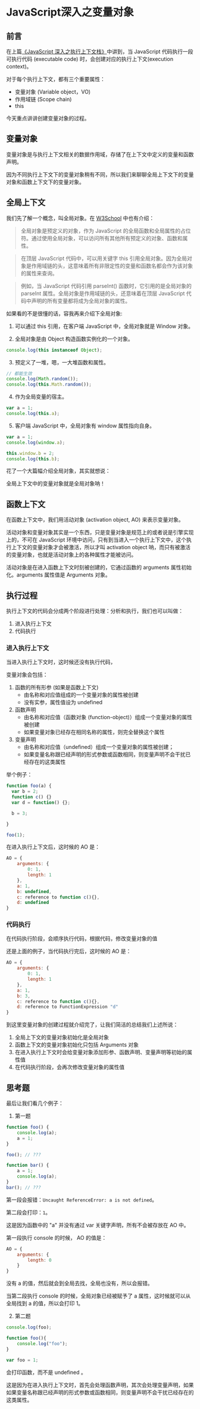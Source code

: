 # JavaScript深入之变量对象

## 前言


在上篇[《JavaScript 深入之执行上下文栈》](https://github.com/mqyqingfeng/Blog/issues/4)中讲到，当 JavaScript 代码执行一段可执行代码 (executable code) 时，会创建对应的执行上下文(execution context)。


对于每个执行上下文，都有三个重要属性：


- 变量对象 (Variable object，VO)
- 作用域链 (Scope chain)
- this



今天重点讲讲创建变量对象的过程。


## 变量对象


变量对象是与执行上下文相关的数据作用域，存储了在上下文中定义的变量和函数声明。


因为不同执行上下文下的变量对象稍有不同，所以我们来聊聊全局上下文下的变量对象和函数上下文下的变量对象。


## 全局上下文


我们先了解一个概念，叫全局对象。在 [W3School](http://www.w3school.com.cn/jsref/jsref_obj_global.asp) 中也有介绍：


> 全局对象是预定义的对象，作为 JavaScript 的全局函数和全局属性的占位符。通过使用全局对象，可以访问所有其他所有预定义的对象、函数和属性。



> 在顶层 JavaScript 代码中，可以用关键字 this 引用全局对象。因为全局对象是作用域链的头，这意味着所有非限定性的变量和函数名都会作为该对象的属性来查询。



> 例如，当 JavaScript 代码引用 parseInt() 函数时，它引用的是全局对象的 parseInt 属性。全局对象是作用域链的头，还意味着在顶层 JavaScript 代码中声明的所有变量都将成为全局对象的属性。



如果看的不是很懂的话，容我再来介绍下全局对象:


1. 可以通过 this 引用，在客户端 JavaScript 中，全局对象就是 Window 对象。


2. 全局对象是由 Object 构造函数实例化的一个对象。


```javascript
console.log(this instanceof Object);
```


3. 预定义了一堆，嗯，一大堆函数和属性。


```javascript
// 都能生效
console.log(Math.random());
console.log(this.Math.random());
```


4. 作为全局变量的宿主。


```javascript
var a = 1;
console.log(this.a);
```


5. 客户端 JavaScript 中，全局对象有 window 属性指向自身。


```javascript
var a = 1;
console.log(window.a);

this.window.b = 2;
console.log(this.b);
```


花了一个大篇幅介绍全局对象，其实就想说：


全局上下文中的变量对象就是全局对象呐！


## 函数上下文


在函数上下文中，我们用活动对象 (activation object, AO) 来表示变量对象。


活动对象和变量对象其实是一个东西，只是变量对象是规范上的或者说是引擎实现上的，不可在 JavaScript 环境中访问，只有到当进入一个执行上下文中，这个执行上下文的变量对象才会被激活，所以才叫 activation object 呐，而只有被激活的变量对象，也就是活动对象上的各种属性才能被访问。


活动对象是在进入函数上下文时刻被创建的，它通过函数的 arguments 属性初始化。arguments 属性值是 Arguments 对象。


## 执行过程


执行上下文的代码会分成两个阶段进行处理：分析和执行，我们也可以叫做：


1. 进入执行上下文
2. 代码执行



### 进入执行上下文


当进入执行上下文时，这时候还没有执行代码，


变量对象会包括：


1. 函数的所有形参 (如果是函数上下文)
   - 由名称和对应值组成的一个变量对象的属性被创建
   - 没有实参，属性值设为 undefined
2. 函数声明
   - 由名称和对应值（函数对象 (function-object)）组成一个变量对象的属性被创建
   - 如果变量对象已经存在相同名称的属性，则完全替换这个属性
3. 变量声明
   - 由名称和对应值（undefined）组成一个变量对象的属性被创建；
   - 如果变量名称跟已经声明的形式参数或函数相同，则变量声明不会干扰已经存在的这类属性



举个例子：


```javascript
function foo(a) {
  var b = 2;
  function c() {}
  var d = function() {};

  b = 3;

}

foo(1);
```


在进入执行上下文后，这时候的 AO 是：


```javascript
AO = {
    arguments: {
        0: 1,
        length: 1
    },
    a: 1,
    b: undefined,
    c: reference to function c(){},
    d: undefined
}
```


### 代码执行


在代码执行阶段，会顺序执行代码，根据代码，修改变量对象的值


还是上面的例子，当代码执行完后，这时候的 AO 是：


```javascript
AO = {
    arguments: {
        0: 1,
        length: 1
    },
    a: 1,
    b: 3,
    c: reference to function c(){},
    d: reference to FunctionExpression "d"
}
```


到这里变量对象的创建过程就介绍完了，让我们简洁的总结我们上述所说：


1. 全局上下文的变量对象初始化是全局对象
2. 函数上下文的变量对象初始化只包括 Arguments 对象
3. 在进入执行上下文时会给变量对象添加形参、函数声明、变量声明等初始的属性值
4. 在代码执行阶段，会再次修改变量对象的属性值



## 思考题


最后让我们看几个例子：


1. 第一题


```javascript
function foo() {
    console.log(a);
    a = 1;
}

foo(); // ???

function bar() {
    a = 1;
    console.log(a);
}
bar(); // ???
```


第一段会报错：`Uncaught ReferenceError: a is not defined`。


第二段会打印：`1`。


这是因为函数中的 "a" 并没有通过 var 关键字声明，所有不会被存放在 AO 中。


第一段执行 console 的时候， AO 的值是：


```javascript
AO = {
    arguments: {
        length: 0
    }
}
```


没有 a 的值，然后就会到全局去找，全局也没有，所以会报错。


当第二段执行 console 的时候，全局对象已经被赋予了 a 属性，这时候就可以从全局找到 a 的值，所以会打印 1。


2. 第二题


```javascript
console.log(foo);

function foo(){
    console.log("foo");
}

var foo = 1;
```


会打印函数，而不是 undefined 。


这是因为在进入执行上下文时，首先会处理函数声明，其次会处理变量声明，如果如果变量名称跟已经声明的形式参数或函数相同，则变量声明不会干扰已经存在的这类属性。


## 
